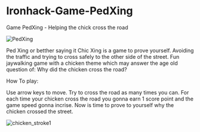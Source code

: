 # Ironhack-Game-PedXing
Game PedXing - Helping the chick cross the road


![PedXing](https://user-images.githubusercontent.com/107421678/181641577-62d1dd38-ba9c-4f85-bbb2-9be287729cc8.jpg)


Ped Xing or betther saying it Chic Xing is a game to prove yourself. Avoiding the traffic and trying to cross safely to the other side of the street. Fun jaywalking game with a chicken theme which may answer the age old question of: Why did the chicken cross the road?

How To play:

Use arrow keys to move. Try to cross the road as many times you can. For each time your chicken cross the road you gonna earn 1 score point and the game speed gonna incrise. Now is time to prove to yourself why the chicken crossed the street.

![chicken_stroke1](https://user-images.githubusercontent.com/107421678/181641677-c108e23a-7d00-4d9a-94f6-f398f0cf0cd6.jpg)
